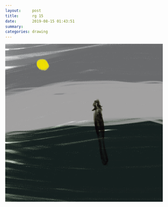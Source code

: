 ```yaml
---
layout:     post
title:      rg 15
date:       2019-08-15 01:43:51
summary:    
categories: drawing
---
```

![rg 15](/images/diary/rg-15.png ".")
